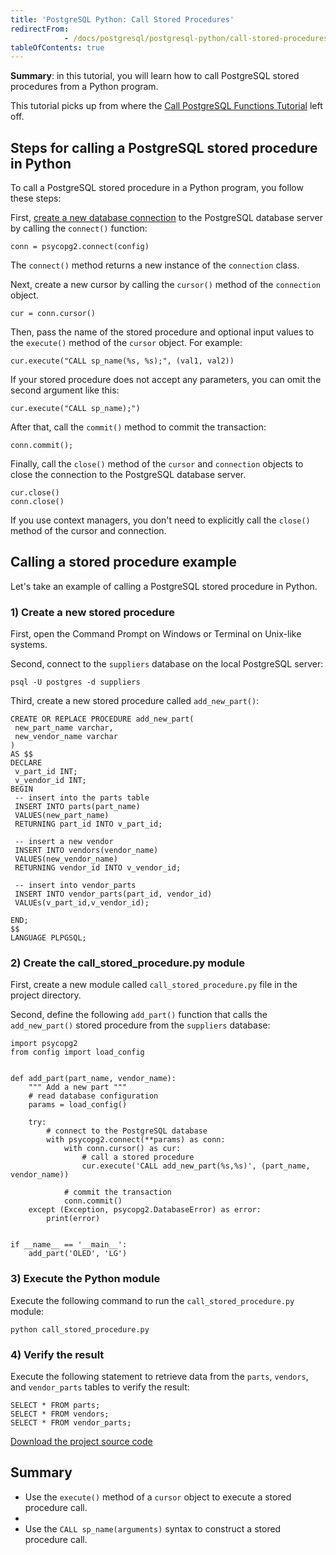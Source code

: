```yaml
---
title: 'PostgreSQL Python: Call Stored Procedures'
redirectFrom: 
            - /docs/postgresql/postgresql-python/call-stored-procedures/
tableOfContents: true
---
```



**Summary**: in this tutorial, you will learn how to call PostgreSQL stored procedures from a Python program.

This tutorial picks up from where the [Call PostgreSQL Functions Tutorial](https://www.postgresqltutorial.com/postgresql-python/postgresql-python-call-postgresql-functions/) left off.

## Steps for calling a PostgreSQL stored procedure in Python

To call a PostgreSQL stored procedure in a Python program, you follow these steps:

First, [create a new database connection](https://www.postgresqltutorial.com/postgresql-python/connect/) to the PostgreSQL database server by calling the `connect()` function:

```
conn = psycopg2.connect(config)
```

The `connect()` method returns a new instance of the `connection` class.

Next, create a new cursor by calling the `cursor()` method of the `connection` object.

```
cur = conn.cursor()
```

Then, pass the name of the stored procedure and optional input values to the `execute()` method of the `cursor` object. For example:

```
cur.execute("CALL sp_name(%s, %s);", (val1, val2))
```

If your stored procedure does not accept any parameters, you can omit the second argument like this:

```
cur.execute("CALL sp_name);")
```

After that, call the `commit()` method to commit the transaction:

```
conn.commit();
```

Finally, call the `close()` method of the `cursor` and `connection` objects to close the connection to the PostgreSQL database server.

```
cur.close()
conn.close()
```

If you use context managers, you don't need to explicitly call the `close()` method of the cursor and connection.

## Calling a stored procedure example

Let's take an example of calling a PostgreSQL stored procedure in Python.

### 1) Create a new stored procedure

First, open the Command Prompt on Windows or Terminal on Unix-like systems.

Second, connect to the `suppliers` database on the local PostgreSQL server:

```
psql -U postgres -d suppliers
```

Third, create a new stored procedure called `add_new_part()`:

```
CREATE OR REPLACE PROCEDURE add_new_part(
 new_part_name varchar,
 new_vendor_name varchar
)
AS $$
DECLARE
 v_part_id INT;
 v_vendor_id INT;
BEGIN
 -- insert into the parts table
 INSERT INTO parts(part_name)
 VALUES(new_part_name)
 RETURNING part_id INTO v_part_id;

 -- insert a new vendor
 INSERT INTO vendors(vendor_name)
 VALUES(new_vendor_name)
 RETURNING vendor_id INTO v_vendor_id;

 -- insert into vendor_parts
 INSERT INTO vendor_parts(part_id, vendor_id)
 VALUEs(v_part_id,v_vendor_id);

END;
$$
LANGUAGE PLPGSQL;
```

### 2) Create the call_stored_procedure.py module

First, create a new module called `call_stored_procedure.py` file in the project directory.

Second, define the following `add_part()` function that calls the `add_new_part()` stored procedure from the `suppliers` database:

```
import psycopg2
from config import load_config


def add_part(part_name, vendor_name):
    """ Add a new part """
    # read database configuration
    params = load_config()

    try:
        # connect to the PostgreSQL database
        with psycopg2.connect(**params) as conn:
            with conn.cursor() as cur:
                # call a stored procedure
                cur.execute('CALL add_new_part(%s,%s)', (part_name, vendor_name))

            # commit the transaction
            conn.commit()
    except (Exception, psycopg2.DatabaseError) as error:
        print(error)


if __name__ == '__main__':
    add_part('OLED', 'LG')
```

### 3) Execute the Python module

Execute the following command to run the `call_stored_procedure.py` module:

```
python call_stored_procedure.py
```

### 4) Verify the result

Execute the following statement to retrieve data from the `parts`, `vendors`, and `vendor_parts` tables to verify the result:

```
SELECT * FROM parts;
SELECT * FROM vendors;
SELECT * FROM vendor_parts;
```

[Download the project source code](https://www.postgresqltutorial.com/wp-content/uploads/2024/01/call_stored_procedure.zip)

## Summary

- Use the `execute()` method of a `cursor` object to execute a stored procedure call.
-
- Use the `CALL sp_name(arguments)` syntax to construct a stored procedure call.
